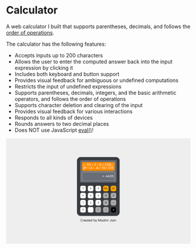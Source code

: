 # Calculator

A web calculator I built that supports parentheses, decimals, and follows the [order of operations](https://en.wikipedia.org/wiki/Order_of_operations).

The calculator has the following features:
- Accepts inputs up to 200 characters
- Allows the user to enter the computed answer back into the input expression by clicking it
- Includes both keyboard and button support
- Provides visual feedback for ambiguous or undefined computations
- Restricts the input of undefined expressions
- Supports parentheses, decimals, integers, and the basic arithmetic operators, and follows the order of operations
- Supports character deletion and clearing of the input
- Provides visual feedback for various interactions
- Responds to all kinds of devices
- Rounds answers to two decimal places
- Does NOT use JavaScript [eval()](https://developer.mozilla.org/en-US/docs/Web/JavaScript/Reference/Global_Objects/eval)!

![Screenshot of Calculator](./screenshot.png)
